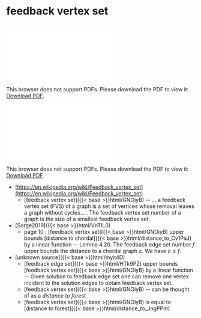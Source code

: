 # feedback vertex set




<object data="../local_GNOiyB.pdf" type="application/pdf" width="100%" height="480px"><embed src="../local_GNOiyB.pdf"><p>This browser does not support PDFs. Please download the PDF to view it: <a href="../local_GNOiyB.pdf">Download PDF</a>.</p></embed></object>


<object data="../inclusions_GNOiyB.pdf" type="application/pdf" width="100%" height="480px"><embed src="../inclusions_GNOiyB.pdf"><p>This browser does not support PDFs. Please download the PDF to view it: <a href="../inclusions_GNOiyB.pdf">Download PDF</a>.</p></embed></object>

*  [https://en.wikipedia.org/wiki/Feedback_vertex_set](https://en.wikipedia.org/wiki/Feedback_vertex_set)
    * [feedback vertex set]({{< base >}}html/GNOiyB) -- ... a feedback vertex set (FVS) of a graph is a set of vertices whose removal leaves a graph without cycles... . The feedback vertex set number of a graph is the size of a smallest feedback vertex set.
*  [Sorge2019]({{< base >}}html/VnTIL0)
    * page 10 : [feedback vertex set]({{< base >}}html/GNOiyB) upper bounds [distance to chordal]({{< base >}}html/distance_to_Cv1PaJ) by a linear function -- Lemma 4.20. The feedback edge set number $f$ upper bounds the distance to a chordal graph $c$. We have $c \le f$.
*  [unknown source]({{< base >}}html/myit4D)
    * [feedback edge set]({{< base >}}html/HTk9PZ) upper bounds [feedback vertex set]({{< base >}}html/GNOiyB) by a linear function -- Given solution to feedback edge set one can remove one vertex incident to the solution edges to obtain feedback vertex set.
    * [feedback vertex set]({{< base >}}html/GNOiyB) -- can be thought of as a *distance to forest*
    * [feedback vertex set]({{< base >}}html/GNOiyB) is equal to [distance to forest]({{< base >}}html/distance_to_JngPPm)